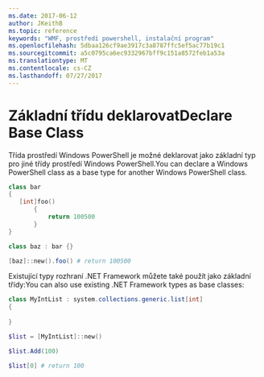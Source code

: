 ```yaml
---
ms.date: 2017-06-12
author: JKeithB
ms.topic: reference
keywords: "WMF, prostředí powershell, instalační program"
ms.openlocfilehash: 5dbaa126cf9ae3917c3a8787ffc5ef5ac77b19c1
ms.sourcegitcommit: a5c0795ca6ec9332967bff9c151a8572feb1a53a
ms.translationtype: MT
ms.contentlocale: cs-CZ
ms.lasthandoff: 07/27/2017
---
```

# <a name="declare-base-class"></a><span data-ttu-id="d63ad-102">Základní třídu deklarovat</span><span class="sxs-lookup"><span data-stu-id="d63ad-102">Declare Base Class</span></span>
<span data-ttu-id="d63ad-103">Třída prostředí Windows PowerShell je možné deklarovat jako základní typ pro jiné třídy prostředí Windows PowerShell.</span><span class="sxs-lookup"><span data-stu-id="d63ad-103">You can declare a Windows PowerShell class as a base type for another Windows PowerShell class.</span></span>

```powershell
class bar
{
   [int]foo() 
       {
           return 100500
       }
}

class baz : bar {}

[baz]::new().foo() # return 100500
```

<span data-ttu-id="d63ad-104">Existující typy rozhraní .NET Framework můžete také použít jako základní třídy:</span><span class="sxs-lookup"><span data-stu-id="d63ad-104">You can also use existing .NET Framework types as base classes:</span></span>

```powershell
class MyIntList : system.collections.generic.list[int]
{
    
}

$list = [MyIntList]::new()

$list.Add(100)

$list[0] # return 100
```

